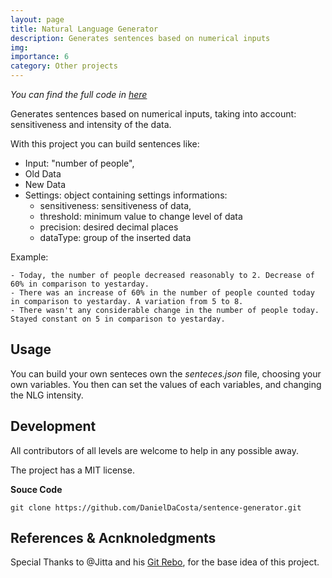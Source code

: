 ```yaml
---
layout: page
title: Natural Language Generator
description: Generates sentences based on numerical inputs
img: 
importance: 6
category: Other projects
---
```


*You can find the full code in [here](https://github.com/DanielDaCosta/sentence-generator)*

Generates sentences based on numerical inputs, taking into account: sensitiveness and intensity of the data.

With this project you can build sentences like:
- Input: "number of people", 
- Old Data
- New Data
- Settings: object containing settings informations:
   * sensitiveness: sensitiveness of data,
   * threshold: minimum value to change level of data
   * precision: desired decimal places
   * dataType: group of the inserted data


Example: 
```
- Today, the number of people decreased reasonably to 2. Decrease of 60% in comparison to yestarday.
- There was an increase of 60% in the number of people counted today in comparison to yestarday. A variation from 5 to 8.
- There wasn't any considerable change in the number of people today. Stayed constant on 5 in comparison to yestarday.
```

## Usage
You can build your own senteces own the *senteces.json* file, choosing your own variables.
You then can set the values of each variables, and changing the NLG intensity.

## Development

All contributors of all levels are welcome to help in any possible away.

The project has a MIT license.

**Souce Code**

```
git clone https://github.com/DanielDaCosta/sentence-generator.git
```

## References & Acnknoledgments

Special Thanks to @Jitta and his [Git Rebo](https://github.com/jitta/Natural-Language-Generation), for the base idea of this project.
